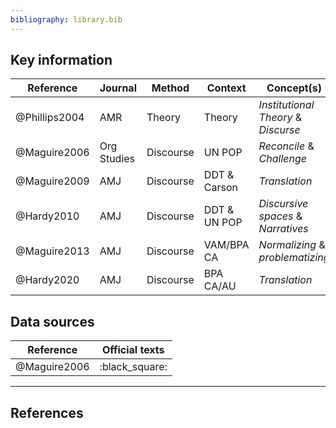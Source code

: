 ```yaml
---
bibliography: library.bib
---
```


## Key information

Reference       | Journal       | Method        | Context       | Concept(s)
---             | ---           | ---           | ---           | ---
@Phillips2004   | AMR           | Theory        | Theory        | _Institutional Theory_ & _Discurse_
@Maguire2006    | Org Studies   | Discourse     | UN POP        | _Reconcile_ & _Challenge_
@Maguire2009    | AMJ           | Discourse     | DDT & Carson  | _Translation_
@Hardy2010      | AMJ           | Discourse     | DDT & UN POP  | _Discursive spaces_ & _Narratives_
@Maguire2013    | AMJ           | Discourse     | VAM/BPA CA    | _Normalizing_ & _problematizing_
@Hardy2020      | AMJ           | Discourse     | BPA CA/AU     | _Translation_

## Data sources

Reference       | Official texts 
---             | ---
@Maguire2006    | :black_square:

---

## References